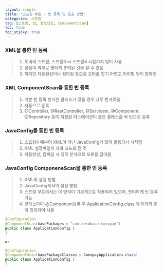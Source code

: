 ```yaml
---
layout: single
title: "스프링 부트 - 빈 등록 및 호출 방법"
categories: 스프링
tag: [스프링, 빈, 컴포넌트, ComponentScan]
toc: true
toc_sticky: true 
---
```


### XML을 통한 빈 등록 
>1. 토비의 스프링, 스프링3 or 스프링4 시절까지 많이 사용
>2. 설정이 외부로 명확히 분리된 것을 알 수 있음
>3. 하지만 자동완성이나 컴파일 등으로 오타를 잡기 어렵고 타이핑 양이 많아짐

### XML ComponentScan을 통한 빈 등록
>1. 기본 빈 등록 방식은 클래스가 많을 경우 너무 번거로움
>2. 자동으로 등록
>3. @Controller, @RestController, @Servicem, @Component, @Repository 등의 지정된 어노테이션이 붙은 클래스를 싹 빈으로 등록

### JavaConfig를 통한 빈 등록
>1. 스프링4 때부터 XML이 아닌 JavaConfig가 많이 활용되시 시작함
>2. XML 설정파일이 자바 코드화 된 것
>3. 자동완성, 컴파일 시 정적 분석으로 오류를 잡아줌

### JavaConfig ComponeneScan을 통한 빈 등록
>1. XML의 설정 방법
>2. JavaConfig에서의 설정 방법
>3. 스프링 부트에서는 이 방식이 기본적으로 적용되어 있으며, 편리하게 빈 등록 가능
>4. 클래스마다 @Component등록 후 ApplicationConfig.class 에 아래와 같이 정의하여 사용  

```java
@Configuration
@ComponentScan(basePackages = "com.zerobase.convpay")
public class ApplicationConfig {
}

or

@Configuration
@ComponentScan(basePackageClasses = ConvpayApplication.class)
public class ApplicationConfig {
}
```